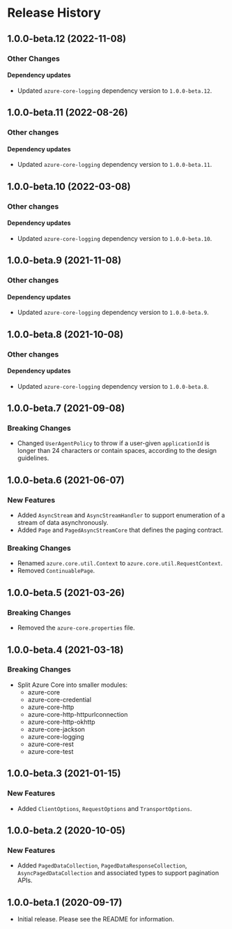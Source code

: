 # Release History

## 1.0.0-beta.12 (2022-11-08)

### Other Changes

#### Dependency updates
- Updated `azure-core-logging` dependency version to `1.0.0-beta.12`.

## 1.0.0-beta.11 (2022-08-26)

### Other changes

#### Dependency updates
- Updated `azure-core-logging` dependency version to `1.0.0-beta.11`.

## 1.0.0-beta.10 (2022-03-08)

### Other changes

#### Dependency updates
- Updated `azure-core-logging` dependency version to `1.0.0-beta.10`.

## 1.0.0-beta.9 (2021-11-08)

### Other changes

#### Dependency updates
- Updated `azure-core-logging` dependency version to `1.0.0-beta.9`.

## 1.0.0-beta.8 (2021-10-08)

### Other changes

#### Dependency updates
- Updated `azure-core-logging` dependency version to `1.0.0-beta.8`.

## 1.0.0-beta.7 (2021-09-08)

### Breaking Changes
- Changed `UserAgentPolicy` to throw if a user-given `applicationId` is longer than 24 characters or contain spaces, according to the design guidelines.

## 1.0.0-beta.6 (2021-06-07)

### New Features

- Added `AsyncStream` and `AsyncStreamHandler` to support enumeration of a stream of data asynchronously.
- Added `Page` and `PagedAsyncStreamCore` that defines the paging contract.

### Breaking Changes

- Renamed `azure.core.util.Context` to `azure.core.util.RequestContext`.
- Removed `ContinuablePage`.

## 1.0.0-beta.5 (2021-03-26)

### Breaking Changes

- Removed the `azure-core.properties` file.

## 1.0.0-beta.4 (2021-03-18)

### Breaking Changes

- Split Azure Core into smaller modules:
    - azure-core
    - azure-core-credential
    - azure-core-http
    - azure-core-http-httpurlconnection
    - azure-core-http-okhttp
    - azure-core-jackson
    - azure-core-logging
    - azure-core-rest
    - azure-core-test

## 1.0.0-beta.3 (2021-01-15)

### New Features

- Added `ClientOptions`, `RequestOptions` and `TransportOptions`.

## 1.0.0-beta.2 (2020-10-05)

### New Features

- Added `PagedDataCollection`, `PagedDataResponseCollection`, `AsyncPagedDataCollection` and associated types to support pagination APIs.

## 1.0.0-beta.1 (2020-09-17)

- Initial release. Please see the README for information.
